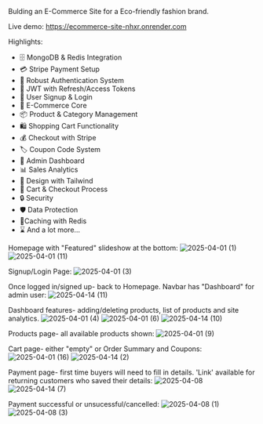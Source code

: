 Bulding an E-Commerce Site for a Eco-friendly fashion brand.

Live demo: https://ecommerce-site-nhxr.onrender.com

Highlights:

- 🗄️ MongoDB & Redis Integration
- 💳 Stripe Payment Setup
- 🔐 Robust Authentication System
- 🔑 JWT with Refresh/Access Tokens
- 📝 User Signup & Login
- 🛒 E-Commerce Core
- 📦 Product & Category Management
- 🛍️ Shopping Cart Functionality
- 💰 Checkout with Stripe
- 🏷️ Coupon Code System
- 👑 Admin Dashboard
- 📊 Sales Analytics
- 🎨 Design with Tailwind
- 🛒 Cart & Checkout Process
- 🔒 Security
- 🛡️ Data Protection
- 🚀Caching with Redis
- ⌛ And a lot more...

Homepage with "Featured" slideshow at the bottom:
![2025-04-01 (1)](https://github.com/user-attachments/assets/b48f0fef-025c-4f53-91fb-852dc7cffcf2)
![2025-04-01 (11)](https://github.com/user-attachments/assets/7554066f-07c8-40bc-946e-a656cc50aed3)

Signup/Login Page:
![2025-04-01 (3)](https://github.com/user-attachments/assets/2e26d787-982e-4d7d-8dca-05edcc336dbe)

Once logged in/signed up- back to Homepage. Navbar has "Dashboard" for admin user:
![2025-04-14 (11)](https://github.com/user-attachments/assets/49a67069-6c37-4e5d-b3e9-7aff7b21bd06)

Dashboard features- adding/deleting products, list of products and site analytics.
![2025-04-01 (4)](https://github.com/user-attachments/assets/d17a6810-e809-448b-84fa-3f80d97dfdda)
![2025-04-01 (6)](https://github.com/user-attachments/assets/3a2bdf7c-151e-4566-9fd0-be3729b8106d)
![2025-04-14 (10)](https://github.com/user-attachments/assets/907795c8-f14b-46ac-a855-6a7b98fcfdcf)

Products page- all available products shown:
![2025-04-01 (9)](https://github.com/user-attachments/assets/7d822888-10a9-4714-8505-475e69825362)

Cart page- either "empty" or Order Summary and Coupons:
![2025-04-01 (16)](https://github.com/user-attachments/assets/cd9f0ba6-4a17-49cd-96b7-4d5d89905ebe)
![2025-04-14 (2)](https://github.com/user-attachments/assets/3b897fcc-0f6e-486d-83a9-97362e61d201)

Payment page- first time buyers will need to fill in details. 'Link' available for returning customers who saved their details:
![2025-04-08](https://github.com/user-attachments/assets/bbcc9c3e-a6d6-479e-b4f9-1ae84ed4740f)
![2025-04-14 (7)](https://github.com/user-attachments/assets/7fcc0b03-6cb6-4ce2-84d4-8246edce2001)

Payment successful or unsucessful/cancelled:
![2025-04-08 (1)](https://github.com/user-attachments/assets/5af9ee6f-08b5-4b28-871b-b57dd514e94b)
![2025-04-08 (3)](https://github.com/user-attachments/assets/0d998d7e-ffd2-46f6-98a1-21123e83d2c7)

